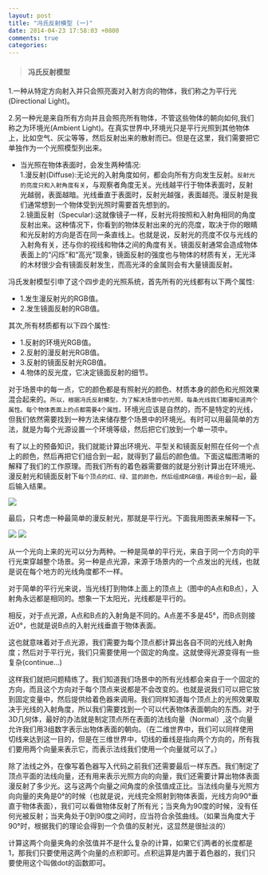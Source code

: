 ```yaml
---
layout: post
title: "冯氏反射模型 (一)"
date: 2014-04-23 17:58:03 +0800
comments: true
categories: 
---
```

>#### 冯氏反射模型 

1.一种从特定方向射入并只会照亮面对入射方向的物体，我们称之为平行光(Directional Light)。

2.另一种光是来自所有方向并且会照亮所有物体，不管这些物体的朝向如何,我们称之为环境光(Ambient Light)。在真实世界中,环境光只是平行光照到其他物体上，比如空气、灰尘等等，然后反射出来的散射而已。但是在这里，我们需要把它单独作为一个光照模型列出来。

- 当光照在物体表面时，会发生两种情况:<br>
	1.漫反射(Diffuse):无论光的入射角度如何，都会向所有方向发生反射。`反射光的亮度只和入射角度有关`，与观察者角度无关。光线越平行于物体表面时，反射光越弱，表面越暗。光线垂直于表面时，反射光越强，表面越亮。漫反射是我们通常想到一个物体受到光照时需要首先想到的。<br>
	2.镜面反射（Specular):这就像镜子一样，反射光将按照和入射角相同的角度反射出来。这种情况下，你看到的物体反射出来的光的亮度，取决于你的眼睛和光反射的方向是否在同一条直线上。也就是说，反射光的亮度不仅与光线的入射角有关，还与你的视线和物体之间的角度有关。镜面反射通常会造成物体表面上的“闪烁”和“高光”现象，镜面反射的强度也与物体的材质有关，无光泽的木材很少会有镜面反射发生，而高光泽的金属则会有大量镜面反射。
	
冯氏发射模型引申了这个四步走的光照系统，首先所有的光线都有以下两个属性:

- 1.发生漫反射光的RGB值。
- 2.发生镜面反射的RGB值。

其次,所有材质都有以下四个属性:

- 1.反射的环境光RGB值。
- 2.反射的漫反射光RGB值。
- 3.反射的镜面反射光RGB值。
- 4.物体的反光度，它决定镜面反射的细节。

对于场景中的每一点，它的颜色都是有照射光的颜色、材质本身的颜色和光照效果混合起来的。`所以，根据冯氏反射模型，为了解决场景中的光照，每条光线我们都要知道两个属性。每个物体表面上的点都需要4个属性。`环境光应该是自然的，而不是特定的光线，但我们依然需要找到一种方法来储存整个场景中的环境光。有时可以用最简单的方法，就是为每个光源设置一个环境等级，然后把它们放到一个单一项中。

有了以上的预备知识，我们就能计算出环境光、平型关和镜面反射照在任何一个点上的颜色，然后再把它们组合到一起，就得到了最后的颜色值。下面这幅图清晰的解释了我们的工作原理。而我们所有的着色器需要做的就是分别计算出在环境光、漫反射光和镜面反射下`每个顶点的红、绿、蓝的颜色，然后组成RGB值，再组合到一起`，最后输入结果。

![](/images/2014/4/phong_reflection.jpg)

最后，只考虑一种最简单的漫反射光，那就是平行光。下面我用图表来解释一下。

![](/images/2014/4/directional_light.jpg)
![](/images/2014/4/point_light.jpg)

从一个光向上来的光可以分为两种。一种是简单的平行光，来自于同一个方向的平行光束穿越整个场景。另一种是点光源，来源于场景内的一个点发出的光线，也就是说在每个地方的光线角度都不一样。

对于简单的平行光来说，当光线打到物体上面上的顶点上（图中的A点和B点），入射角永远都是相同的。想象一下太阳光，光线都是平行的。

相反，对于点光源，A点和B点的入射角是不同的。A点差不多是45°，而B点则接近0°，也就是说B点的入射光线垂直于物体表面。

这也就意味着对于点光源，我们需要为每个顶点都计算出各自不同的光线入射角度；然后对于平行光，我们只需要使用一个固定的角度。这就使得光源变得有一些复杂(continue...)

这样我们就把问题精练了。我们知道我们场景中的所有光线都会来自于一个固定的方向，而且这个方向对于每个顶点来说都是不会改变的。也就是说我们可以把它放到固定变量中，然后提供给着色器来调用。我们同样知道每个顶点上的光照效果取决于光线的入射角度，所以我们需要找到一个可以代表物体表面朝向的东西。对于3D几何体，最好的办法就是制定顶点所在表面的法线向量（Normal）,这个向量允许我们用3组数字表示出物体表面的朝向。（在二维世界中，我们可以同样使用切线来达到这一目的，但是在三维世界中，切线的垂线是指向两个方向的，所有我们要用两个向量来表示它，而表示法线我们使用一个向量就可以了。）

除了法线之外，在像写着色器写入代码之前我们还需要最后一样东西。我们制定了顶点平面的法线向量，还有用来表示光照方向的向量，我们还需要计算出物体表面漫反射了多少光。这与这两个向量之间角度的余弦值成正比。当法线向量与光照方向向量的夹角是0°的时候（也就是说，光线完全照射到物体表面，光线方向90°垂直于物体表面），我们可以看做物体反射了所有光；当夹角为90度的时候，没有任何光被反射；当夹角处于0到90度之间时，应当符合余弦曲线。（如果当角度大于90°时，根据我们的理论会得到一个负值的反射光，这显然是很扯淡的）

计算这两个向量夹角的余弦值并不是什么复杂的计算，如果它们两者的长度都是1，那我们只要使用这两个向量的点积即可。点积运算是内置于着色器的，我们只要使用这个叫做dot的函数即可。